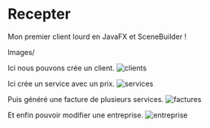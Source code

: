 # Recepter

Mon premier client lourd en JavaFX et SceneBuilder !

Images/

Ici nous pouvons crée un client.
![clients](https://github.com/user-attachments/assets/a23fadfe-064e-4478-8480-0dfaac58a44d)

Ici crée un service avec un prix.
![services](https://github.com/user-attachments/assets/bebfb7f2-9720-4e5d-a63d-acc4485dd869)

Puis généré une facture de plusieurs services.
![factures](https://github.com/user-attachments/assets/c66a4640-aa35-47dd-ac82-19a02b979622)

Et enfin pouvoir modifier une entreprise.
![entreprise](https://github.com/user-attachments/assets/212044e8-2e91-4553-a0a4-364d93fac2dd)
